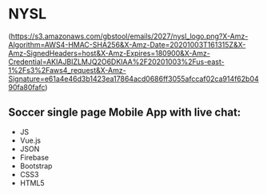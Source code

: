 # NYSL
(https://s3.amazonaws.com/gbstool/emails/2027/nysl_logo.png?X-Amz-Algorithm=AWS4-HMAC-SHA256&X-Amz-Date=20201003T161315Z&X-Amz-SignedHeaders=host&X-Amz-Expires=180900&X-Amz-Credential=AKIAJBIZLMJQ2O6DKIAA%2F20201003%2Fus-east-1%2Fs3%2Faws4_request&X-Amz-Signature=e61a4e46d3b1423ea17864acd0686ff3055afccaf02ca914f62b0490fa80fafc)

## Soccer single page Mobile App with live chat:

- JS
- Vue.js
- JSON
- Firebase
- Bootstrap
- CSS3
- HTML5


